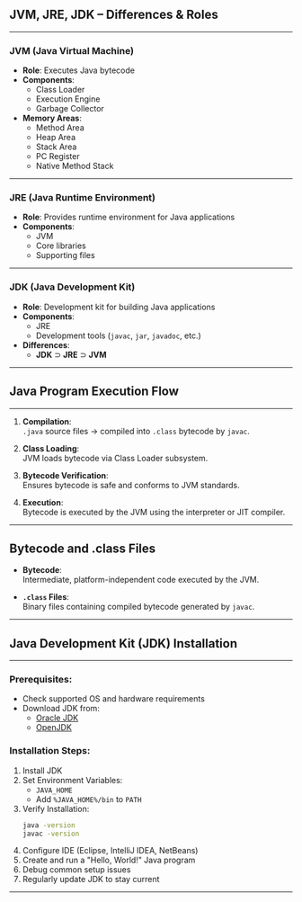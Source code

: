 
## JVM, JRE, JDK – Differences & Roles
---

### JVM (Java Virtual Machine)
- **Role**: Executes Java bytecode
- **Components**:
  - Class Loader
  - Execution Engine
  - Garbage Collector
- **Memory Areas**:
  - Method Area
  - Heap Area
  - Stack Area
  - PC Register
  - Native Method Stack

---

### JRE (Java Runtime Environment)
- **Role**: Provides runtime environment for Java applications
- **Components**:
  - JVM
  - Core libraries
  - Supporting files

---

### JDK (Java Development Kit)
- **Role**: Development kit for building Java applications
- **Components**:
  - JRE
  - Development tools (`javac`, `jar`, `javadoc`, etc.)
- **Differences**:
  - **JDK** ⊃ **JRE** ⊃ **JVM**

---

## Java Program Execution Flow
---

1. **Compilation**:  
   `.java` source files → compiled into `.class` bytecode by `javac`.

2. **Class Loading**:  
   JVM loads bytecode via Class Loader subsystem.

3. **Bytecode Verification**:  
   Ensures bytecode is safe and conforms to JVM standards.

4. **Execution**:  
   Bytecode is executed by the JVM using the interpreter or JIT compiler.

---

## Bytecode and .class Files

- **Bytecode**:  
  Intermediate, platform-independent code executed by the JVM.

- **`.class` Files**:  
  Binary files containing compiled bytecode generated by `javac`.

---

## Java Development Kit (JDK) Installation
---

### Prerequisites:
- Check supported OS and hardware requirements
- Download JDK from:
  - [Oracle JDK](https://www.oracle.com/java/technologies/javase-downloads.html)
  - [OpenJDK](https://jdk.java.net/)

### Installation Steps:
1. Install JDK
2. Set Environment Variables:
   - `JAVA_HOME`
   - Add `%JAVA_HOME%/bin` to `PATH`
3. Verify Installation:
   ```bash
   java -version
   javac -version
   ```
4. Configure IDE (Eclipse, IntelliJ IDEA, NetBeans)
5. Create and run a "Hello, World!" Java program
6. Debug common setup issues
7. Regularly update JDK to stay current

---